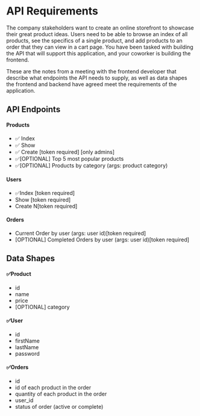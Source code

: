 # API Requirements
The company stakeholders want to create an online storefront to showcase their great product ideas. Users need to be able to browse an index of all products, see the specifics of a single product, and add products to an order that they can view in a cart page. You have been tasked with building the API that will support this application, and your coworker is building the frontend.

These are the notes from a meeting with the frontend developer that describe what endpoints the API needs to supply, as well as data shapes the frontend and backend have agreed meet the requirements of the application. 

## API Endpoints
#### Products
- ✅ Index 
- ✅ Show
- ✅ Create [token required] [only admins]
- ✅[OPTIONAL] Top 5 most popular products 
- ✅[OPTIONAL] Products by category (args: product category)

#### Users
- ✅Index [token required]
- Show [token required]
- Create N[token required]

#### Orders
- Current Order by user (args: user id)[token required]
- [OPTIONAL] Completed Orders by user (args: user id)[token required]

## Data Shapes
#### ✅Product
-  id
- name
- price
- [OPTIONAL] category

#### ✅User
- id
- firstName
- lastName
- password

#### ✅Orders
- id
- id of each product in the order
- quantity of each product in the order
- user_id
- status of order (active or complete)

